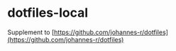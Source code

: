 # dotfiles-local
Supplement to [https://github.com/johannes-r/dotfiles](https://github.com/johannes-r/dotfiles)
